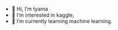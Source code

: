 - 👋 Hi, I’m tyama
- 👀 I’m interested in kaggle,
- 🌱 I’m currently learning machine learning.

<!---
tyama11/tyama11 is a ✨ special ✨ repository because its `README.md` (this file) appears on your GitHub profile.
You can click the Preview link to take a look at your changes.
--->
